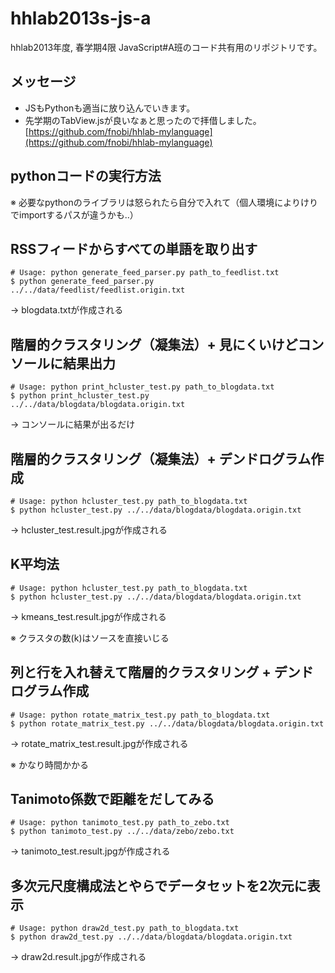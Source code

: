 # hhlab2013s-js-a

hhlab2013年度, 春学期4限 JavaScript#A班のコード共有用のリポジトリです。

## メッセージ
* JSもPythonも適当に放り込んでいきます。
* 先学期のTabView.jsが良いなぁと思ったので拝借しました。[https://github.com/fnobi/hhlab-mylanguage](https://github.com/fnobi/hhlab-mylanguage)

## pythonコードの実行方法
※ 必要なpythonのライブラリは怒られたら自分で入れて（個人環境によりけりでimportするパスが違うかも..）

## RSSフィードからすべての単語を取り出す
    # Usage: python generate_feed_parser.py path_to_feedlist.txt
    $ python generate_feed_parser.py ../../data/feedlist/feedlist.origin.txt

→ blogdata.txtが作成される

## 階層的クラスタリング（凝集法）+ 見にくいけどコンソールに結果出力
    # Usage: python print_hcluster_test.py path_to_blogdata.txt
    $ python print_hcluster_test.py ../../data/blogdata/blogdata.origin.txt

→ コンソールに結果が出るだけ

## 階層的クラスタリング（凝集法）+ デンドログラム作成
    # Usage: python hcluster_test.py path_to_blogdata.txt
    $ python hcluster_test.py ../../data/blogdata/blogdata.origin.txt

→ hcluster_test.result.jpgが作成される

## K平均法
    # Usage: python hcluster_test.py path_to_blogdata.txt
    $ python hcluster_test.py ../../data/blogdata/blogdata.origin.txt

→ kmeans_test.result.jpgが作成される

※ クラスタの数(k)はソースを直接いじる

## 列と行を入れ替えて階層的クラスタリング + デンドログラム作成
    # Usage: python rotate_matrix_test.py path_to_blogdata.txt
    $ python rotate_matrix_test.py ../../data/blogdata/blogdata.origin.txt

→ rotate_matrix_test.result.jpgが作成される

※ かなり時間かかる

## Tanimoto係数で距離をだしてみる
    # Usage: python tanimoto_test.py path_to_zebo.txt
    $ python tanimoto_test.py ../../data/zebo/zebo.txt

→ tanimoto_test.result.jpgが作成される

## 多次元尺度構成法とやらでデータセットを2次元に表示
    # Usage: python draw2d_test.py path_to_blogdata.txt
    $ python draw2d_test.py ../../data/blogdata/blogdata.origin.txt

→ draw2d.result.jpgが作成される
